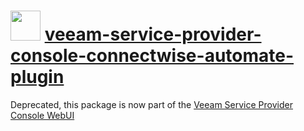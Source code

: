 ﻿# <img src="https://cdn.jsdelivr.net/gh/mkevenaar/chocolatey-packages@a47dcd339b6cc91b6308ef844d086298fa40e96e/icons/veeam-service-provider-console-connectwise-automate-plugin.png" width="48" height="48"/> [veeam-service-provider-console-connectwise-automate-plugin](https://community.chocolatey.org/packages/veeam-service-provider-console-connectwise-automate-plugin)

Deprecated, this package is now part of the [Veeam Service Provider Console WebUI](https://community.chocolatey.org/packages/veeam-service-provider-console-webui)
